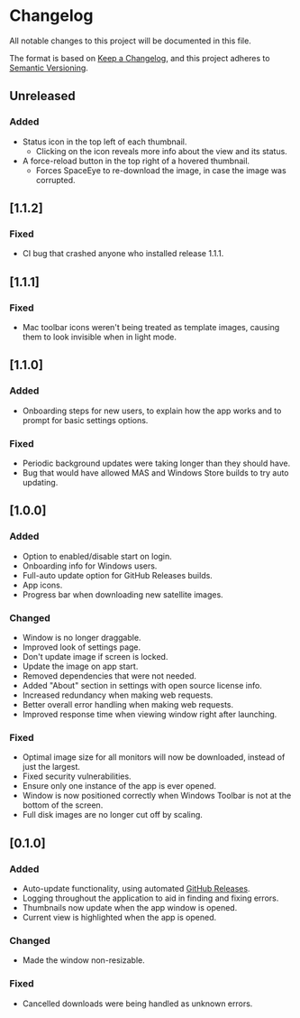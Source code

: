 # Changelog

All notable changes to this project will be documented in this file.

The format is based on [Keep a Changelog](https://keepachangelog.com/en/1.0.0/),
and this project adheres to [Semantic
Versioning](https://semver.org/spec/v2.0.0.html).

## Unreleased

### Added

- Status icon in the top left of each thumbnail.
  - Clicking on the icon reveals more info about the view and its status.
- A force-reload button in the top right of a hovered thumbnail.
  - Forces SpaceEye to re-download the image, in case the image was corrupted.

## [1.1.2]

### Fixed

- CI bug that crashed anyone who installed release 1.1.1.

## [1.1.1]

### Fixed

- Mac toolbar icons weren't being treated as template images, causing them to
  look invisible when in light mode.

## [1.1.0]

### Added

- Onboarding steps for new users, to explain how the app works and to prompt for
  basic settings options.

### Fixed

- Periodic background updates were taking longer than they should have.
- Bug that would have allowed MAS and Windows Store builds to try auto updating.

## [1.0.0]

### Added

- Option to enabled/disable start on login.
- Onboarding info for Windows users.
- Full-auto update option for GitHub Releases builds.
- App icons.
- Progress bar when downloading new satellite images.

### Changed

- Window is no longer draggable.
- Improved look of settings page.
- Don't update image if screen is locked.
- Update the image on app start.
- Removed dependencies that were not needed.
- Added "About" section in settings with open source license info.
- Increased redundancy when making web requests.
- Better overall error handling when making web requests.
- Improved response time when viewing window right after launching.

### Fixed

- Optimal image size for all monitors will now be downloaded, instead of just
  the largest.
- Fixed security vulnerabilities.
- Ensure only one instance of the app is ever opened.
- Window is now positioned correctly when Windows Toolbar is not at the bottom
  of the screen.
- Full disk images are no longer cut off by scaling.

## [0.1.0]

### Added

- Auto-update functionality, using automated [GitHub
  Releases](https://github.com/KYDronePilot/SpaceEye/releases).
- Logging throughout the application to aid in finding and fixing errors.
- Thumbnails now update when the app window is opened.
- Current view is highlighted when the app is opened.

### Changed

- Made the window non-resizable.

### Fixed

- Cancelled downloads were being handled as unknown errors.

